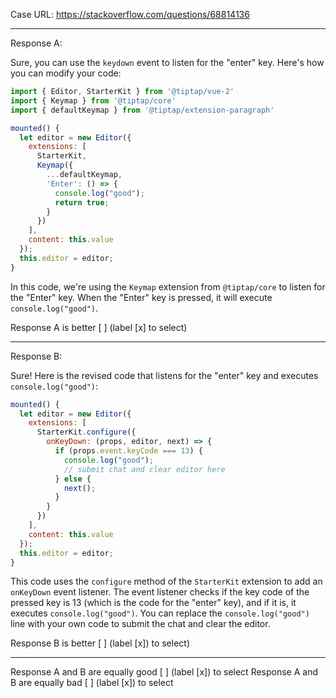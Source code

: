 Case URL: https://stackoverflow.com/questions/68814136

------
Response A:

Sure, you can use the `keydown` event to listen for the "enter" key. Here's how you can modify your code:

```javascript
import { Editor, StarterKit } from '@tiptap/vue-2'
import { Keymap } from '@tiptap/core'
import { defaultKeymap } from '@tiptap/extension-paragraph'

mounted() {
  let editor = new Editor({
    extensions: [
      StarterKit,
      Keymap({
        ...defaultKeymap,
        'Enter': () => {
          console.log("good");
          return true;
        }
      })
    ],
    content: this.value
  });
  this.editor = editor;
}
```

In this code, we're using the `Keymap` extension from `@tiptap/core` to listen for the "Enter" key. When the "Enter" key is pressed, it will execute `console.log("good")`.

Response A is better [ ] (label [x] to select)

-------
Response B:

Sure! Here is the revised code that listens for the "enter" key and executes `console.log("good")`:

```javascript
mounted() {
  let editor = new Editor({
    extensions: [
      StarterKit.configure({
        onKeyDown: (props, editor, next) => {
          if (props.event.keyCode === 13) {
            console.log("good");
            // submit chat and clear editor here
          } else {
            next();
          }
        }
      })
    ],
    content: this.value
  });
  this.editor = editor;
}
```

This code uses the `configure` method of the `StarterKit` extension to add an `onKeyDown` event listener. The event listener checks if the key code of the pressed key is 13 (which is the code for the "enter" key), and if it is, it executes `console.log("good")`. You can replace the `console.log("good")` line with your own code to submit the chat and clear the editor.

Response B is better [ ] (label [x]) to select)

-------

Response A and B are equally good [ ] (label [x]) to select
Response A and B are equally bad [ ] (label [x]) to select
